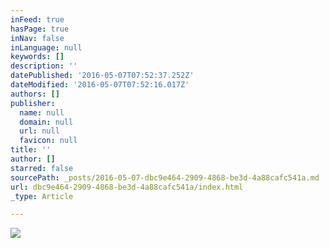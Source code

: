 ```yaml
---
inFeed: true
hasPage: true
inNav: false
inLanguage: null
keywords: []
description: ''
datePublished: '2016-05-07T07:52:37.252Z'
dateModified: '2016-05-07T07:52:16.017Z'
authors: []
publisher:
  name: null
  domain: null
  url: null
  favicon: null
title: ''
author: []
starred: false
sourcePath: _posts/2016-05-07-dbc9e464-2909-4868-be3d-4a88cafc541a.md
url: dbc9e464-2909-4868-be3d-4a88cafc541a/index.html
_type: Article

---
```

![](https://the-grid-user-content.s3-us-west-2.amazonaws.com/20c6d5dd-3be5-419e-bd46-4bd77a9a7291.jpg)